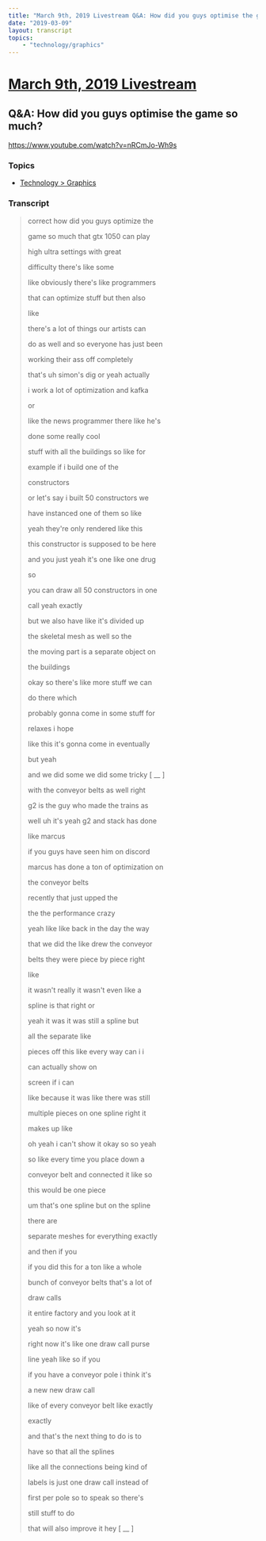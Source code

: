 ```yaml
---
title: "March 9th, 2019 Livestream Q&A: How did you guys optimise the game so much?"
date: "2019-03-09"
layout: transcript
topics:
    - "technology/graphics"
---
```

# [March 9th, 2019 Livestream](../2019-03-09.md)
## Q&A: How did you guys optimise the game so much?
https://www.youtube.com/watch?v=nRCmJo-Wh9s

### Topics
* [Technology > Graphics](../topics/technology/graphics.md)

### Transcript

> correct how did you guys optimize the
> 
> game so much that gtx 1050 can play
> 
> high ultra settings with great
> 
> difficulty there's like some
> 
> like obviously there's like programmers
> 
> that can optimize stuff but then also
> 
> like
> 
> there's a lot of things our artists can
> 
> do as well and so everyone has just been
> 
> working their ass off completely
> 
> that's uh simon's dig or yeah actually
> 
> i work a lot of optimization and kafka
> 
> or
> 
> like the news programmer there like he's
> 
> done some really cool
> 
> stuff with all the buildings so like for
> 
> example if i build one of the
> 
> constructors
> 
> or let's say i built 50 constructors we
> 
> have instanced one of them so like
> 
> yeah they're only rendered like this
> 
> this constructor is supposed to be here
> 
> and you just yeah it's one like one drug
> 
> so
> 
> you can draw all 50 constructors in one
> 
> call yeah exactly
> 
> but we also have like it's divided up
> 
> the skeletal mesh as well so the
> 
> the moving part is a separate object on
> 
> the buildings
> 
> okay so there's like more stuff we can
> 
> do there which
> 
> probably gonna come in some stuff for
> 
> relaxes i hope
> 
> like this it's gonna come in eventually
> 
> but yeah
> 
> and we did some we did some tricky [ __ ]
> 
> with the conveyor belts as well right
> 
> g2 is the guy who made the trains as
> 
> well uh it's yeah g2 and stack has done
> 
> like marcus
> 
> if you guys have seen him on discord
> 
> marcus has done a ton of optimization on
> 
> the conveyor belts
> 
> recently that just upped the
> 
> the the performance crazy
> 
> yeah like like back in the day the way
> 
> that we did the like drew the conveyor
> 
> belts they were piece by piece right
> 
> like
> 
> it wasn't really it wasn't even like a
> 
> spline is that right or
> 
> yeah it was it was still a spline but
> 
> all the separate like
> 
> pieces off this like every way can i i
> 
> can actually show on
> 
> screen if i can
> 
> like because it was like there was still
> 
> multiple pieces on one spline right it
> 
> makes up like
> 
> oh yeah i can't show it okay so so yeah
> 
> so like every time you place down a
> 
> conveyor belt and connected it like so
> 
> this would be one piece
> 
> um that's one spline but on the spline
> 
> there are
> 
> separate meshes for everything exactly
> 
> and then if you
> 
> if you did this for a ton like a whole
> 
> bunch of conveyor belts that's a lot of
> 
> draw calls
> 
> it entire factory and you look at it
> 
> yeah so now it's
> 
> right now it's like one draw call purse
> 
> line yeah like so if you
> 
> if you have a conveyor pole i think it's
> 
> a new new draw call
> 
> like of every conveyor belt like exactly
> 
> exactly
> 
> and that's the next thing to do is to
> 
> have so that all the splines
> 
> like all the connections being kind of
> 
> labels is just one draw call instead of
> 
> first per pole so to speak so there's
> 
> still stuff to do
> 
> that will also improve it hey [ __ ]
> 
